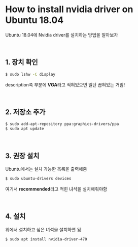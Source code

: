 # How to install nvidia driver on Ubuntu 18.04

Ubuntu 18.04에 Nvidia driver를 설치하는 방법을 알아보자

<br/>

## 1. 장치 확인

~~~bash
$ sudo lshw -C display
~~~

description쪽 부분에 **VGA**라고 적혀있으면 일단 꼽혀있는 거임!

<br/>

## 2. 저장소 추가

~~~bash
$ sudo add-apt-repository ppa:graphics-drivers/ppa
$ sudo apt update
~~~



<br/>

## 3. 권장 설치

Ubuntu에서는 설치 가능한 목록을 출력해줌

~~~bash
$ sudo ubuntu-drivers devices
~~~

여기서 **recommended**라고 적힌 녀석을 설치해줘야함

<br/>

## 4. 설치

위에서 설치하고 싶은 녀석을 설치하면 됨

~~~bash
$ sudo apt install nvidia-driver-470
~~~

<br/>